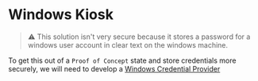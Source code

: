 # Windows Kiosk
> :warning: This solution isn't very secure because it stores a password for a windows user account in clear text on the windows machine.

To get this out of a `Proof of Concept` state and store credentials more securely, we will need to develop a [Windows Credential Provider](https://docs.microsoft.com/en-us/windows/win32/secauthn/credential-providers-in-windows)
